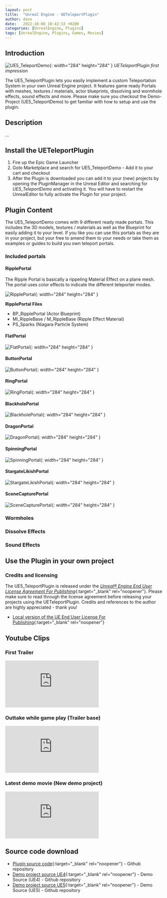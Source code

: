 ```yaml
---
layout: post
title:  "Unreal Engine - UETeleportPlugin"
author: dave
date:   2022-10-08 10:42:33 +0200
categories: [UnrealEngine, Plugins]
tags: [UnrealEngine, Plugins, Games, Movies]
---
```


## Introduction
![UE5\_TeleportDemo](../../assets/img/projects/ueteleportplugin/TeleporterIntro_MainImage_1920x1080.png){: width="284" height="284" }
_UETeleportPlugin first impression_

The UE5_TeleportPlugin lets you easily implement a custom Teleportation System in your own Unreal Engine project. It features game ready Portals with meshes, textures / materials, actor blueprints, dissolving and wormhole effects, sound effects and more. Please make sure you checkout the Demo-Project (UE5\_TeleportDemo) to get familiar with how to setup and use the plugin.

## Description
...

## Install the UETeleportPlugin
1. Fire up the Epic Game Launcher
2. Goto Marketplace and search for UE5_TeleportDemo - Add it to your cart and checkout
3. After the Plugin is downloaded you can add it to your (new) projects by opening the PluginManager in the Unreal Editor and searching for *UE5_TeleportDemo* and activating it. You will have to restart the UnrealEditor to fully activate the Plugin for your project.

## Plugin Content
The UE5_TeleportDemo comes with 9 different ready made portals. This includes the 3D models, textures / materials as well as the Blueprint for easily adding it to your level. If you like you can use this portals as they are in your project, but your free to amend them to your needs or take them as examples or guides to build you own teleport portals.

### Included portals

#### RipplePortal

The Ripple Portal is basically a rippeling Material Effect on a plane mesh. The portal uses color effects to indicate the different teleporter modes.

![RipplePortal](../../assets/img/projects/ueteleportplugin/readme/001_RipplePortal.png){: width="284" height="284" }

**RipplePortal Files**
- BP\_RipplePortal (Actor Blueprint)
- MI\_RippleBase / M\_RippleBase (Ripple Effect Material)
- PS\_Sparks (Niagara Particle System)

#### FlatPortal
![FlatPortal](../../assets/img/projects/ueteleportplugin/readme/002_FlatPortal.png){: width="284" height="284" }

#### ButtonPortal
![ButtonPortal](../../assets/img/projects/ueteleportplugin/readme/003_ButtonPortal.png){: width="284" height="284" }

#### RingPortal
![RingPortal](../../assets/img/projects/ueteleportplugin/readme/004_RingPortal.png){: width="284" height="284" }

#### BlackholePortal
![BlackholePortal](../../assets/img/projects/ueteleportplugin/readme/005_BlackholePortal.png){: width="284" height="284" }

#### DragonPortal
![DragonPortal](../../assets/img/projects/ueteleportplugin/readme/006_DragonPortal.png){: width="284" height="284" }

#### SpinningPortal
![SpinningPortal](../../assets/img/projects/ueteleportplugin/readme/007_SpinningPortal.png){: width="284" height="284" }

#### StargateLikishPortal
![StargateLikishPortal](../../assets/img/projects/ueteleportplugin/readme/008_StargateLikishPortal.png){: width="284" height="284" }

#### SceneCapturePortal
![SceneCapturePortal](../../assets/img/projects/ueteleportplugin/readme/009_SceneCapturePortal.png){: width="284" height="284" }

### Wormholes

### Dissolve Effects

### Sound Effects


## Use the Plugin in your own project

### Credits and licensing
The UE5_TeleportPlugin is released under the [_Unreal® Engine End User License Agreement For Publishing_](https://www.unrealengine.com/en-US/eula/unreal?sessionInvalidated=true){:target="_blank" rel="noopener"}. Please make sure to read through the license agreement before releasing your projects using the UETeleportPlugin. Credits and references to the author are highly appreciated - thank you!
- [Local version of the UE End User License For Publishing](/assets/docs/ue/LICENSE){:target="_blank" rel="noopener"}


## Youtube Clips
### First Trailer
<div class="container-responsive-iframe">
  <iframe class="responsive-iframe" src="https://www.youtube.com/embed/v8Az2MHcF_g" title="YouTube video player" frameborder="0" allow="accelerometer; autoplay; clipboard-write; encrypted-media; gyroscope; picture-in-picture" allowfullscreen></iframe>
</div>

### Outtake while game play (Trailer base)
<div class="container-responsive-iframe">
  <iframe class="responsive-iframe" src="https://www.youtube.com/embed/fcvcSzapRgE" title="YouTube video player" frameborder="0" allow="accelerometer; autoplay; clipboard-write; encrypted-media; gyroscope; picture-in-picture" allowfullscreen></iframe>
</div>

### Latest demo movie (New demo project)
<div class="container-responsive-iframe">
  <iframe class="responsive-iframe" src="https://www.youtube.com/embed/M2Sblqx3VVE" title="YouTube video player" frameborder="0" allow="accelerometer; autoplay; clipboard-write; encrypted-media; gyroscope; picture-in-picture" allowfullscreen></iframe>
</div>

## Source code download
- [Plugin source code](https://github.com/jetedonner/PlayerStartPlugin){:target="_blank" rel="noopener"} - Github repository
- [Demo project source UE4](https://github.com/jetedonner/UE4_PlayerStartDemo){:target="_blank" rel="noopener"} - Demo Source (UE4) - Github repository
- [Demo project source UE5](https://github.com/jetedonner/UE5_PlayerStartDemo){:target="_blank" rel="noopener"} - Demo Source (UE5) - Github repository
	